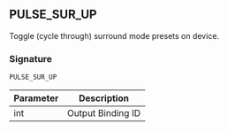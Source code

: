 ## PULSE\_SUR\_UP

Toggle (cycle through) surround mode presets on device.


### Signature

`PULSE_SUR_UP`


| Parameter | Description |
| --- | --- |
| int | Output Binding ID |